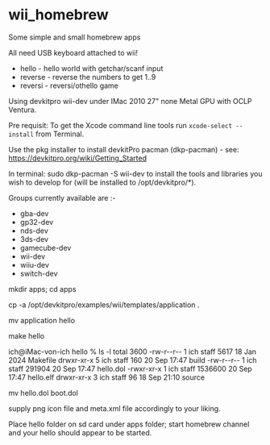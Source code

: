 # wii_homebrew
Some simple and small homebrew apps

All need USB keyboard attached to wii!

* hello - hello world with getchar/scanf input
* reverse - reverse the numbers to get 1..9
* reversi - reversi/othello game

Using devkitpro wii-dev under IMac 2010 27" none Metal GPU with OCLP Ventura.

Pre requisit: To get the Xcode command line tools run `xcode-select --install` from Terminal.

Use the pkg installer to install devkitPro pacman (dkp-pacman) - see: https://devkitpro.org/wiki/Getting_Started

In terminal: sudo dkp-pacman -S wii-dev to install the tools and libraries you wish to develop for (will be installed to /opt/devkitpro/*). 

Groups currently available are :-

*    gba-dev
*    gp32-dev
*    nds-dev
*    3ds-dev
*    gamecube-dev
*    wii-dev
*    wiiu-dev
*    switch-dev

mkdir apps; cd apps

cp -a /opt/devkitpro/examples/wii/templates/application .

mv application hello

make hello

ich@iMac-von-ich hello % ls -l
total 3600
-rw-r--r--  1 ich  staff     5617 18 Jan  2024 Makefile
drwxr-xr-x  5 ich  staff      160 20 Sep 17:47 build
-rw-r--r--  1 ich  staff   291904 20 Sep 17:47 hello.dol
-rwxr-xr-x  1 ich  staff  1536600 20 Sep 17:47 hello.elf
drwxr-xr-x  3 ich  staff       96 18 Sep 21:10 source

mv hello.dol boot.dol

supply png icon file and meta.xml file accordingly to your liking.

Place hello folder on sd card under apps folder; start homebrew channel and your hello should appear to be started.
